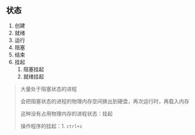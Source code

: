 ## 状态

1. 创建
2. 就绪
3. 运行
4. 阻塞
5. 结束
6. 挂起
   1. 阻塞挂起
   2. 就绪挂起

> 大量处于阻塞状态的进程
>
> 会把阻塞状态的进程的物理内存空间换出到硬盘，再次运行时，再载入内存
>
> 这种没有占用物理内存的进程状态：挂起
>
> 操作程序的挂起：1. `ctrl+z`
>
> 